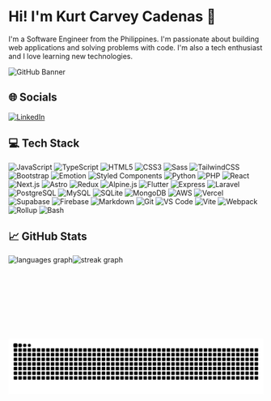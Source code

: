 # Hi! I'm Kurt Carvey Cadenas 👋

I'm a Software Engineer from the Philippines. I'm passionate about building web applications and solving problems with code. I'm also a tech enthusiast and I love learning new technologies.

![GitHub Banner](./images/banner.png)

## 🌐 Socials

[![LinkedIn](https://skillicons.dev/icons?i=linkedin)](https://linkedin.com/in/kurtcarvey-cadenas)

## 💻 Tech Stack

![JavaScript](https://skillicons.dev/icons?i=js)
![TypeScript](https://skillicons.dev/icons?i=ts)
![HTML5](https://skillicons.dev/icons?i=html)
![CSS3](https://skillicons.dev/icons?i=css)
![Sass](https://skillicons.dev/icons?i=sass)
![TailwindCSS](https://skillicons.dev/icons?i=tailwind)
![Bootstrap](https://skillicons.dev/icons?i=bootstrap)
![Emotion](https://skillicons.dev/icons?i=emotion)
![Styled Components](https://skillicons.dev/icons?i=styledcomponents)
![Python](https://skillicons.dev/icons?i=py)
![PHP](https://skillicons.dev/icons?i=php)
![React](https://skillicons.dev/icons?i=react)
![Next.js](https://skillicons.dev/icons?i=nextjs)
![Astro](https://skillicons.dev/icons?i=astro)
![Redux](https://skillicons.dev/icons?i=redux)
![Alpine.js](https://skillicons.dev/icons?i=alpinejs)
![Flutter](https://skillicons.dev/icons?i=flutter)
![Express](https://skillicons.dev/icons?i=express)
![Laravel](https://skillicons.dev/icons?i=laravel)
![PostgreSQL](https://skillicons.dev/icons?i=postgres)
![MySQL](https://skillicons.dev/icons?i=mysql)
![SQLite](https://skillicons.dev/icons?i=sqlite)
![MongoDB](https://skillicons.dev/icons?i=mongodb)
![AWS](https://skillicons.dev/icons?i=aws)
![Vercel](https://skillicons.dev/icons?i=vercel)
![Supabase](https://skillicons.dev/icons?i=supabase)
![Firebase](https://skillicons.dev/icons?i=firebase)
![Markdown](https://skillicons.dev/icons?i=md)
![Git](https://skillicons.dev/icons?i=git)
![VS Code](https://skillicons.dev/icons?i=vscode)
![Vite](https://skillicons.dev/icons?i=vite)
![Webpack](https://skillicons.dev/icons?i=webpack)
![Rollup](https://skillicons.dev/icons?i=rollup)
![Bash](https://skillicons.dev/icons?i=bash)

## 📈 GitHub Stats

<div style="display: flex;">
  <img src="https://github-readme-stats.vercel.app/api/top-langs?username=krtcrvy&locale=en&hide_title=false&layout=compact&card_width=320&langs_count=5&theme=onedark&hide_border=false&order=2" height="150" alt="languages graph"  />
  <img src="https://streak-stats.demolab.com?user=krtcrvy&locale=en&mode=daily&theme=onedark&hide_border=false&border_radius=5&order=3" height="150" alt="streak graph"  />
</div>

![Snake Animation](https://raw.githubusercontent.com/krtcrvy/krtcrvy/output/snake.svg)
